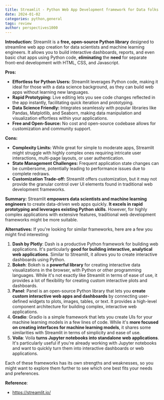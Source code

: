```yaml
---
title: Streamlit - Python Web App Development framework for Data folks
date: 2024-01-02
categories: python,general
tags: review
author: perspectives1000
---
```



**Introduction:**
  Streamlit is a **free, open-source Python library** designed to streamline web app creation for data scientists and machine learning engineers. It allows you to build interactive dashboards, reports, and even basic chat apps using Python code, **eliminating** the **need** for separate front-end development with HTML, CSS, and Javascript.

**Pros:**
  - **Effortless for Python Users:** Streamlit leverages Python code, making it ideal for those with a data science background, as they can build web apps without learning new languages.
  - **Rapid Prototyping:** Live editing lets you see code changes reflected in the app instantly, facilitating quick iteration and prototyping.
  - **Data Science Friendly:** Integrates seamlessly with popular libraries like Pandas, Matplotlib, and Seaborn, making data manipulation and visualization effortless within your applications.
  - **Free and Open-Source:** No cost and open-source codebase allows for customization and community support.

**Cons:**
  - **Complexity Limits:** While great for simple to moderate apps, Streamlit might struggle with highly complex ones requiring intricate user interactions, multi-page layouts, or user authentication.
  - **State Management Challenges:** Frequent application state changes can be cumbersome, potentially leading to performance issues due to complete redraws.
  - **Customization Trade-off:** Streamlit offers customization, but it may not provide the granular control over UI elements found in traditional web development frameworks.

**Summary:**
  Streamlit **empowers data scientists and machine learning engineers** to create data-driven web apps quickly. **It excels in rapid prototyping and leverages existing Python skills**. However, for highly complex applications with extensive features, traditional web development frameworks might be more suitable.


**Alternatives:**
  If you're looking for similar frameworks, here are a few you might find interesting:
    
  1. **Dash by Plotly**: Dash is a productive Python framework for building web applications. It's particularly **good for building interactive, analytical web applications**. Similar to Streamlit, it allows you to create interactive dashboards using Python.
  2. **Bokeh**: Bokeh is a **powerful library** for creating interactive data visualizations in the browser, with Python or other programming languages. While it's not exactly like Streamlit in terms of ease of use, it provides a lot of flexibility for creating custom interactive plots and dashboards.
  3. **Panel**: Panel is an open-source Python library that lets you **create custom interactive web apps and dashboards** by connecting user-defined widgets to plots, images, tables, or text. It provides a high-level component architecture for building complex, interactive web applications.
  4. **Gradio**: Gradio is a simple framework that lets you create UIs for your machine learning models in a few lines of code. While it's **more focused on creating interfaces for machine learning models**, it shares some similarities with Streamlit in terms of simplicity and ease of use.
  5. **Voila**: Voila **turns Jupyter notebooks into standalone web applications**. It's particularly useful if you're already working with Jupyter notebooks and want to quickly turn them into interactive dashboards or web applications.
    
  Each of these frameworks has its own strengths and weaknesses, so you might want to explore them further to see which one best fits your needs and preferences.

**Reference**: 
  - https://streamlit.io/
